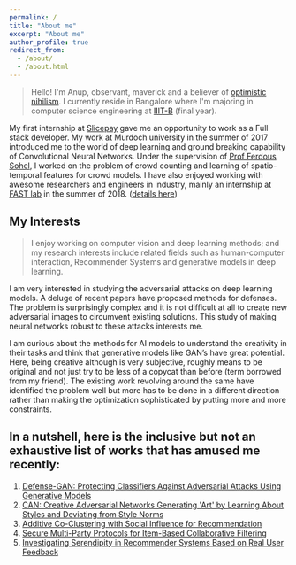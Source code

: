 ```yaml
---
permalink: /
title: "About me"
excerpt: "About me"
author_profile: true
redirect_from: 
  - /about/
  - /about.html
---
```


> Hello! I'm Anup, observant, maverick and a believer of [optimistic nihilism](https://www.youtube.com/watch?v=MBRqu0YOH14). I currently reside in Bangalore where I'm majoring in computer science engineering at [IIIT-B](https://www.iiitb.ac.in/) (final year). 

My first internship at [Slicepay](https://slicepay.in/) gave me an opportunity to work as a Full stack developer. My work at Murdoch university in the summer of 2017 introduced me to the world of deep learning and ground breaking capability of Convolutional Neural Networks. Under the supervision of [Prof Ferdous Sohel](http://profiles.murdoch.edu.au/myprofile/ferdous-sohel/), I worked on the problem of crowd counting and learning of spatio-temporal features for crowd models. I have also enjoyed working with awesome researchers and engineers in industry, mainly an internship at [FAST lab](http://www.rennes.supelec.fr/ren/rd/fast/team.php) in the summer of 2018. ([details here](https://anup-deshmukh.github.io/publications/))
     
## My Interests

>I enjoy working on computer vision and deep learning methods; and my research interests include related fields such as human-computer interaction, Recommender Systems and generative models in deep learning. 

I am very interested in studying the adversarial attacks on deep learning models. A deluge of recent papers have proposed methods for defenses. The problem is surprisingly complex and it is not difficult at all to create new adversarial images to circumvent existing solutions. This study of making neural networks robust to these attacks interests me. 

I am curious about the methods for AI models to understand the creativity in their tasks and think that generative models like GAN’s have great potential. Here, being creative although is very subjective, roughly means to be original and not just try to be less of a copycat than before (term borrowed from my friend). The existing work revolving around the same have identified the problem well but more has to be done in a different direction rather than making the optimization sophisticated by putting more and more constraints. 

In a nutshell, here is the inclusive but not an exhaustive list of works that has amused me recently:
------

1. [Defense-GAN: Protecting Classifiers Against Adversarial Attacks Using Generative Models](https://arxiv.org/abs/1805.06605)
1. [CAN: Creative Adversarial Networks Generating 'Art' by Learning About Styles and Deviating from Style Norms](https://arxiv.org/pdf/1706.07068.pdf) 
1. [Additive Co-Clustering with Social Influence for Recommendation](https://cseweb.ucsd.edu/classes/fa17/cse291-b/reading/p193-du.pdf)
1. [Secure Multi-Party Protocols for Item-Based Collaborative Filtering](https://www.openu.ac.il/lists/mediaserver_documents/personalsites/tamirtassa/ppcf_recsys.pdf)
1. [Investigating Serendipity in Recommender Systems Based on Real User Feedback](https://www-users.cs.umn.edu/~zhaox331/papers/denis2018sac.pdf)





